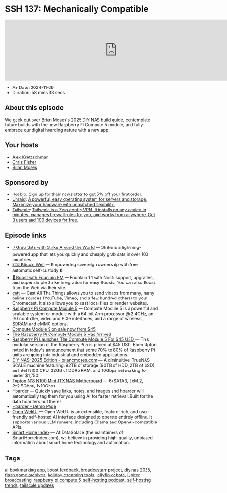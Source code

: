 # SSH 137: Mechanically Compatible

<iframe src="https://player.fireside.fm/v2/dUlrHQih+bLDXmEgz?theme=dark" width="740" height="200" frameborder="0" scrolling="no"></iframe>

* Air Date: 2024-11-29
* Duration: 58 mins 33 secs

## About this episode

We geek out over Brian Moses's 2025 DIY NAS build guide, contemplate future builds with the new Raspberry Pi Compute 5 module, and fully embrace our digital hoarding nature with a new app.

## Your hosts
* [Alex Kretzschmar](https://selfhosted.show/hosts/alexktz)
* [Chris Fisher](https://selfhosted.show/hosts/chrislas)
* [Brian Moses](https://selfhosted.show/guests/briancmoses)

## Sponsored by

  * [Keebio](https://keeb.io/selfhosted): [Sign up for their newsletter to get 5% off your first order.](https://keeb.io/selfhosted)
  * [Unraid](https://unraid.net/selfhosted): [A powerful, easy operating system for servers and storage. Maximize your hardware with unmatched flexibility.](https://unraid.net/selfhosted)
  * [Tailscale](http://tailscale.com/selfhosted): [Tailscale is a Zero config VPN. It installs on any device in minutes, manages firewall rules for you, and works from anywhere. Get 3 users and 100 devices for free. ](http://tailscale.com/selfhosted)



## Episode links

  * [⚡ Grab Sats with Strike Around the World](https://strike.me/download/ "⚡ Grab Sats with Strike Around the World") — Strike is a lightning-powered app that lets you quickly and cheaply grab sats in over 100 countries.
  * [🇨🇦 Bitcoin Well](https://bitcoinwell.com/ "🇨🇦  Bitcoin Well") — Empowering sovereign ownership with free automatic self-custody 🔒
  * [🎉 Boost with Fountain FM](https://fountain.fm/show/LxGQPEpBqTDLxF4d6qC5 "🎉 Boost with Fountain FM") — Fountain 1.1 with Nostr support, upgrades, and super simple Strike integration for easy Boosts. You can also Boost from the Web via their site.
  * [catt](https://github.com/skorokithakis/catt "catt") — Cast All The Things allows you to send videos from many, many online sources (YouTube, Vimeo, and a few hundred others) to your Chromecast. It also allows you to cast local files or render websites.
  * [Raspberry Pi Compute Module 5](https://www.raspberrypi.com/products/compute-module-5/?variant=cm5-104032 "Raspberry Pi Compute Module 5") — Compute Module 5 is a powerful and scalable system on module with a 64-bit Arm processor @ 2.4GHz, an I/O controller, video and PCIe interfaces, and a range of wireless, SDRAM and eMMC options.
  * [Compute Module 5 on sale now from $45](https://www.raspberrypi.com/news/compute-module-5-on-sale-now/ "Compute Module 5 on sale now from $45")
  * [The Raspberry Pi Compute Module 5 Has Arrived](https://www.howtogeek.com/raspberry-pi-compute-module-5/ "The Raspberry Pi Compute Module 5 Has Arrived")
  * [Raspberry Pi Launches The Compute Module 5 For $45 USD ](https://www.phoronix.com/news/Raspberry-Pi-CM5 "Raspberry Pi Launches The Compute Module 5 For $45 USD ") — This modular version of the Raspberry Pi 5 is priced at $45 USD. Eben Upton noted in today's announcement that some 70% to 80% of Raspberry Pi units are going into industrial and embedded applications. 
  * [DIY NAS: 2025 Edition - briancmoses.com](https://blog.briancmoses.com/2024/11/diy-nas-2025-edition.html "DIY NAS: 2025 Edition - briancmoses.com") — A diminuitive, TrueNAS SCALE machine featuring: 92TB of storage (90TB of HDD, 2TB of SSD), an Intel N100 CPU, 32GB of DDR5 RAM, and 10Gbps networking for under $1,750!
  * [Topton N18 N100 Mini-ITX NAS Motherboard](https://www.ebay.com/itm/126758324301 "Topton N18 N100 Mini-ITX NAS Motherboard") — 6xSATA3, 2xM.2, 2x2.5Gbps, 1x10Gbps
  * [Hoarder](https://hoarder.app/ "Hoarder") — Quickly save links, notes, and images and hoarder will automatically tag them for you using AI for faster retrieval. Built for the data hoarders out there!
  * [Hoarder - Demo Page](https://try.hoarder.app/signin "Hoarder - Demo Page")
  * [Open WebUI](https://docs.openwebui.com/ "Open WebUI") — Open WebUI is an extensible, feature-rich, and user-friendly self-hosted AI interface designed to operate entirely offline. It supports various LLM runners, including Ollama and OpenAI-compatible APIs.
  * [Smart Home Index](https://smarthomeindex.com/ "Smart Home Index") — At DataSolace (the maintainers of SmartHomeIndex.com), we believe in providing high-quality, unbiased information about smart home technology and automation.



## Tags

[ai bookmarking app](https://selfhosted.show/tags/ai%20bookmarking%20app), [boost feedback](https://selfhosted.show/tags/boost%20feedback), [broadcastarr project](https://selfhosted.show/tags/broadcastarr%20project), [diy nas 2025](https://selfhosted.show/tags/diy%20nas%202025), [flash game archives](https://selfhosted.show/tags/flash%20game%20archives), [holiday streaming tools](https://selfhosted.show/tags/holiday%20streaming%20tools), [jellyfin debate](https://selfhosted.show/tags/jellyfin%20debate), [jupiter broadcasting](https://selfhosted.show/tags/jupiter%20broadcasting), [raspberry pi compute 5](https://selfhosted.show/tags/raspberry%20pi%20compute%205), [self-hosting podcast](https://selfhosted.show/tags/self-hosting%20podcast), [self-hosting trends](https://selfhosted.show/tags/self-hosting%20trends), [tailscale updates](https://selfhosted.show/tags/tailscale%20updates)